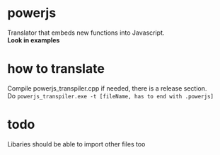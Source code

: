 # powerjs
Translator that embeds new functions into Javascript.<br>
<b>Look in examples</b>

# how to translate
Compile powerjs_transpiler.cpp if needed, there is a release section. <br>
Do `powerjs_transpiler.exe -t [fileName, has to end with .powerjs]` <br>
# todo
Libaries should be able to import other files too
